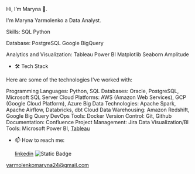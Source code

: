 Hi, I’m Maryna  👋. 

I'm Maryna Yarmolenko a Data Analyst.

Skills: 
SQL Python

Database:
PostgreSQL Google BigQuery

Analytics and Visualization:
Tableau  Power BI  Matplotlib  Seaborn  Amplitude 



- 🛠 Tech Stack

Here are some of the technologies I've worked with:

Programming Languages: Python, SQL
Databases: Oracle, PostgreSQL, Microsoft SQL Server
Cloud Platforms: AWS (Amazon Web Services), GCP (Google Cloud Platform), Azure
Big Data Technologies: Apache Spark, Apache Airflow, Databricks, dbt
Cloud Data Warehousing: Amazon Redshift, Google Big Query
DevOps Tools: Docker
Version Control: Git, Github
Documentation: Confluence
Project Management: Jira
Data Visualization/BI Tools: Microsoft Power BI, [Tableau](https://public.tableau.com/app/profile/maryna.yarmolenko/vizzes)

- 📫 How to reach me:
  
  [linkedin](www.linkedin.com/in/marynayarmolenko)
  ![Static Badge](https://img.shields.io/badge/linkedin-blue?style=flat&logo=linkedin&logoColor=white&labelColor=blue&link=https%3A%2F%2Fwww.linkedin.com%2Fin%2Fmarynayarmolenko%2F)

 yarmolenkomaryna24@gmail.com


<!---
MarynaYarmolenko/MarynaYarmolenko is a ✨ special ✨ repository because its `README.md` (this file) appears on your GitHub profile.
You can click the Preview link to take a look at your changes.
--->
